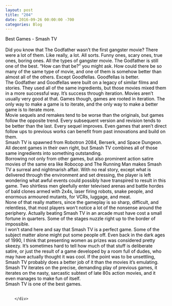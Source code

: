 ```yaml
---
layout: post
title: "204﻿"
date: 2016-09-26 00:00:00 -700
categories: Blog
---
```


<div class="blog-content">
				<div class="paragraph"><span><span style="color:rgb(0, 0, 0)">Best Games - Smash TV</span></span><br><span></span><br><span><span style="color:rgb(0, 0, 0)">Did you know that The Godfather wasn&rsquo;t the first gangster movie? There were a lot of them. Like really, a lot. All sorts. Funny ones, scary ones, true ones, boring ones. All the types of gangster movie. The Godfather is still one of the best. &ldquo;How can that be?&rdquo; you might ask. How could there be so many of the same type of movie, and one of them is somehow better than almost all of the others. Except Goodfellas. Goodfellas is better. </span></span><br><span></span><span><span style="color:rgb(0, 0, 0)">The Godfather and Goodfellas were built on a legacy of similar films and stories. They used all of the same ingredients, but those movies mixed them in a more successful way. It&rsquo;s success through iteration. Movies aren&rsquo;t usually very good at that. Games though, games are rooted in iteration. The only way to make a game is to iterate, and the only way to make a better game is to iterate more. </span></span><br><span></span><span><span style="color:rgb(0, 0, 0)">Movie sequels and remakes tend to be worse than the originals, but games follow the opposite trend. Every subsequent version and revision tends to be better than the last. Every sequel improves. Even games that aren&rsquo;t direct follow ups to previous works can benefit from past innovations and build on them.</span></span><br><span></span><span><span style="color:rgb(0, 0, 0)">Smash TV is spawned from Robotron 2084, Berserk, and Space Dungeon. All decent games in their own right, but Smash TV combines all of those same ingredients into something outstanding. </span></span><br><span></span><span><span style="color:rgb(0, 0, 0)">Borrowing not only from other games, but also prominent action satire movies of the same era like Robocop and The Running Man makes Smash TV a surreal and nightmarish affair. With no real story, except what is delivered through the environment and set dressing, the player is left wondering what awful events could possibly have transpired to result in this game. Two shirtless men gleefully enter televised arenas and battle hordes of bald clones armed with 2x4s, laser firing robots, snake people, and enormous armoured mutants, for VCRs, luggage, and meat. </span></span><br><span></span><span><span style="color:rgb(0, 0, 0)">None of that really matters, since the gameplay is so sharp, difficult, and relentless, that most players won&rsquo;t notice a lot of the nonsense around the periphery. Actually beating Smash TV in an arcade must have cost a small fortune in quarters. Some of the stages nuzzle right up to the border of impossible.</span></span><br><span></span><span><span style="color:rgb(0, 0, 0)">I won&rsquo;t stand here and say that Smash TV is a perfect game. Some of the subject matter alone might put some people off. Even back in the dark ages of 1990, I think that presenting women as prizes was considered pretty skeezy. It&rsquo;s sometimes hard to tell how much of that stuff is deliberate satire, or just the result of a game developed by a room full of&nbsp;dudes, who may have actually thought it was cool. If the point was to be unsettling, Smash TV probably does a better job of it than the movies it&rsquo;s emulating. </span></span><br><span></span><span><span style="color:rgb(0, 0, 0)">Smash TV iterates on the precise, demanding play of previous games, it iterates on the nasty, sarcastic subtext of late 80s action movies, and it even manages to make fun of itself. </span></span><br><span></span><span><span style="color:rgb(0, 0, 0)">Smash TV is one of the best games.</span></span><br><span></span><br></div>

		</div>
        